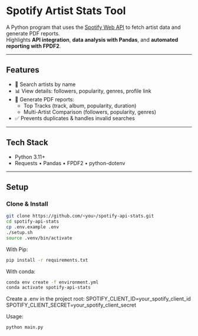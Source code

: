 # Spotify Artist Stats Tool

A Python program that uses the [Spotify Web API](https://developer.spotify.com/documentation/web-api) to fetch artist data and generate PDF reports.  
Highlights **API integration**, **data analysis with Pandas**, and **automated reporting with FPDF2**.

---

## Features
- 🔎 Search artists by name  
- 📊 View details: followers, popularity, genres, profile link  
- 📝 Generate PDF reports:
  - Top Tracks (track, album, popularity, duration)  
  - Multi-Artist Comparison (followers, popularity, genres)  
- ✅ Prevents duplicates & handles invalid searches

---

## Tech Stack
- Python 3.11+  
- Requests • Pandas • FPDF2 • python-dotenv  

---

## Setup

### Clone & Install
```bash
git clone https://github.com/<you>/spotify-api-stats.git
cd spotify-api-stats
cp .env.example .env
./setup.sh
source .venv/bin/activate
```
With Pip:
```bash
pip install -r requirements.txt
```
With conda:
```bash
conda env create -f environment.yml
conda activate spotify-api-stats
```
Create a .env in the project root:
SPOTIFY_CLIENT_ID=your_spotify_client_id
SPOTIFY_CLIENT_SECRET=your_spotify_client_secret

Usage:
```bash
python main.py
